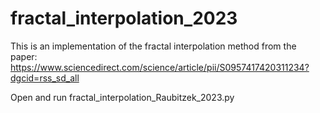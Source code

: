 # fractal_interpolation_2023
This is an implementation of the fractal interpolation method from the paper: https://www.sciencedirect.com/science/article/pii/S0957417420311234?dgcid=rss_sd_all

Open and run fractal_interpolation_Raubitzek_2023.py
